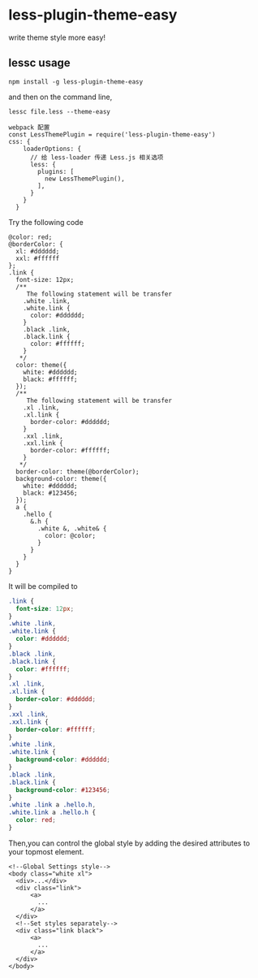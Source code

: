 less-plugin-theme-easy
=======================

write theme style more easy!

## lessc usage

```
npm install -g less-plugin-theme-easy
```

and then on the command line,

```
lessc file.less --theme-easy
```

```
webpack 配置
const LessThemePlugin = require('less-plugin-theme-easy')
css: {
    loaderOptions: {
      // 给 less-loader 传递 Less.js 相关选项
      less: {
        plugins: [
          new LessThemePlugin(),
        ],
      }
    }
  }
```

Try the following code
```less
@color: red;
@borderColor: {
  xl: #dddddd;
  xxl: #ffffff
};
.link {
  font-size: 12px;
  /**
     The following statement will be transfer
    .white .link,
    .white.link {
      color: #dddddd;
    }
    .black .link,
    .black.link {
      color: #ffffff;
    }
   */
  color: theme({
    white: #dddddd;
    black: #ffffff;
  });
  /**
     The following statement will be transfer
    .xl .link,
    .xl.link {
      border-color: #dddddd;
    }
    .xxl .link,
    .xxl.link {
      border-color: #ffffff;
    }
   */
  border-color: theme(@borderColor);
  background-color: theme({
    white: #dddddd;
    black: #123456;
  });
  a {
    .hello {
      &.h {
        .white &, .white& {
          color: @color;
        }
      }
    }
  }
}
```
It will be compiled to

```css
.link {
  font-size: 12px;
}
.white .link,
.white.link {
  color: #dddddd;
}
.black .link,
.black.link {
  color: #ffffff;
}
.xl .link,
.xl.link {
  border-color: #dddddd;
}
.xxl .link,
.xxl.link {
  border-color: #ffffff;
}
.white .link,
.white.link {
  background-color: #dddddd;
}
.black .link,
.black.link {
  background-color: #123456;
}
.white .link a .hello.h,
.white.link a .hello.h {
  color: red;
}
```
Then,you can control the global style by adding the desired attributes to your topmost element.
```vue
<!--Global Settings style-->
<body class="white xl">
  <div>...</div>
  <div class="link">
      <a>
        ...      
      </a>
  </div>
  <!--Set styles separately-->
  <div class="link black">
      <a>
        ...      
      </a>
  </div>
</body>
```

